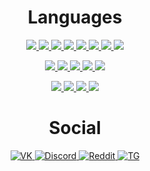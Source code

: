 <h1 align="center">Languages</h1>
<p align="center">
  <a href="https://github.com/jknoptrix">
    <img src="https://img.shields.io/badge/rust-black?style=for-the-badge&logo=rust"/>
  </a>
  <a href="https://github.com/jknoptrix">
    <img src="https://img.shields.io/badge/java-black?style=for-the-badge&logo=openjdk"/>
  </a>
  <a href="https://github.com/jknoptrix">
    <img src="https://img.shields.io/badge/js-black?style=for-the-badge&logo=javascript"/>
  </a>
  <a href="https://github.com/jknoptrix">
    <img src="https://img.shields.io/badge/c++-black?style=for-the-badge&logo=cplusplus"/>
  </a>
  <a href="https://github.com/jknoptrix">
    <img src="https://img.shields.io/badge/csharp-black?style=for-the-badge&logo=csharp"/>
  </a>
  <a href="https://github.com/jknoptrix">
    <img src="https://img.shields.io/badge/arm-black?style=for-the-badge&logo=arm"/>
  </a>
  <a href="https://github.com/jknoptrix">
    <img src="https://img.shields.io/badge/perl-black?style=for-the-badge&logo=perl"/>
  </a>
  <a href="https://github.com/jknoptrix">
    <img src="https://img.shields.io/badge/ruby-black?style=for-the-badge&logo=ruby"/>
  </a>
</p>
<p align="center">
  <a href="https://github.com/jknoptrix">
    <img src="https://img.shields.io/badge/css-black?style=for-the-badge&logo=css3"/>
  </a>
  <a href="https://github.com/jknoptrix">
    <img src="https://img.shields.io/badge/html-black?style=for-the-badge&logo=html5"/>
  </a>
  <a href="https://github.com/jknoptrix">
    <img src="https://img.shields.io/badge/sql-black?style=for-the-badge&logo=mysql"/>
  </a>
  <a href="https://github.com/jknoptrix">
    <img src="https://img.shields.io/badge/php-black?style=for-the-badge&logo=php"/>
  </a>
  <a href="https://github.com/jknoptrix">
    <img src="https://img.shields.io/badge/less-black?style=for-the-badge&logo=less"/>
  </a>
</p>

<p align="center">
  <a href="https://github.com/jknoptrix">
    <img src="http://github-profile-summary-cards.vercel.app/api/cards/profile-details?username=jknoptrix&theme=transparent" />
  </a>
  <a href="https://github.com/jknoptrix">
    <img src="https://github-readme-streak-stats.herokuapp.com/?user=jknoptrix&hide_border=true&card_width=338&theme=transparent" />
  </a>
  <a href="https://github.com/jknoptrix">
    <img src="http://github-profile-summary-cards.vercel.app/api/cards/stats?username=jknoptrix&theme=transparent" />
  </a>
  <a href="https://github.com/jknoptrix">
    <img src="https://github-readme-stats.vercel.app/api/top-langs/?username=jknoptrix&hide_border=true&theme=transparent" />
  </a>
</p>

<h1 align="center">Social</h1>
<p align="center">
  <a href="https://vk.com/jknoptrix">
    <img src="https://img.shields.io/badge/VK-black?style=for-the-badge&logo=vk" alt="VK"/>
  </a>
  <a href="https://discord.com/users/254602752376832002">
    <img src="https://img.shields.io/badge/Discord-black?style=for-the-badge&logo=discord" alt="Discord"/>
  </a>
  <a href="https://www.reddit.com/user/int7bh">
    <img src="https://img.shields.io/badge/Reddit-black?style=for-the-badge&logo=reddit" alt="Reddit"/>
  </a>
  <a href="https://t.me/johnwayyne">
    <img src="https://img.shields.io/badge/Telegram-black?style=for-the-badge&logo=telegram" alt="TG"/>
  </a>
</p>
<!--
**jknoptrix/jknoptrix** is a ✨ _special_ ✨ repository because its `README.md` (this file) appears on your GitHub profile.

Here are some ideas to get you started:

- 🔭 I’m currently working on ...
- 🌱 I’m currently learning ...
- 👯 I’m looking to collaborate on ...
- 🤔 I’m looking for help with ...
- 💬 Ask me about ...
- 📫 How to reach me: ...
- 😄 Pronouns: ...
- ⚡ Fun fact: ...
-->
